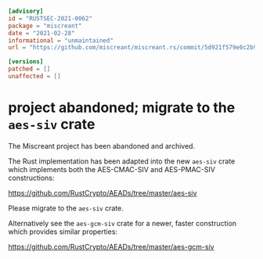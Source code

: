 ```toml
[advisory]
id = "RUSTSEC-2021-0062"
package = "miscreant"
date = "2021-02-28"
informational = "unmaintained"
url = "https://github.com/miscreant/miscreant.rs/commit/5d921f579e0c2b9960d472cf377b8487d97fbcec"

[versions]
patched = []
unaffected = []
```

# project abandoned; migrate to the `aes-siv` crate

The Miscreant project has been abandoned and archived.

The Rust implementation has been adapted into the new `aes-siv` crate which
implements both the AES-CMAC-SIV and AES-PMAC-SIV constructions:

<https://github.com/RustCrypto/AEADs/tree/master/aes-siv>

Please migrate to the `aes-siv` crate.

Alternatively see the `aes-gcm-siv` crate for a newer, faster construction
which provides similar properties:

<https://github.com/RustCrypto/AEADs/tree/master/aes-gcm-siv>
